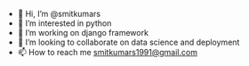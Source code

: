- 👋 Hi, I’m @smitkumars
- 👀 I’m interested in python
- 🌱 I’m working on django framework
- 💞️ I’m looking to collaborate on data science and deployment
- 📫 How to reach me smitkumars1991@gmail.com

<!---
smitkumars/smitkumars is a ✨ special ✨ repository because its `README.md` (this file) appears on your GitHub profile.
You can click the Preview link to take a look at your changes.
--->
